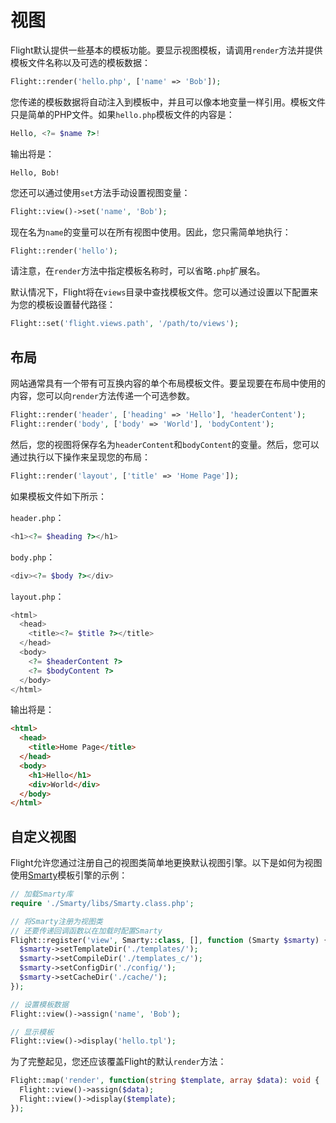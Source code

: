 # 视图

Flight默认提供一些基本的模板功能。要显示视图模板，请调用`render`方法并提供模板文件名称以及可选的模板数据：

```php
Flight::render('hello.php', ['name' => 'Bob']);
```

您传递的模板数据将自动注入到模板中，并且可以像本地变量一样引用。模板文件只是简单的PHP文件。如果`hello.php`模板文件的内容是：

```php
Hello, <?= $name ?>!
```

输出将是：

```
Hello, Bob!
```

您还可以通过使用`set`方法手动设置视图变量：

```php
Flight::view()->set('name', 'Bob');
```

现在名为`name`的变量可以在所有视图中使用。因此，您只需简单地执行：

```php
Flight::render('hello');
```

请注意，在`render`方法中指定模板名称时，可以省略`.php`扩展名。

默认情况下，Flight将在`views`目录中查找模板文件。您可以通过设置以下配置来为您的模板设置替代路径：

```php
Flight::set('flight.views.path', '/path/to/views');
```

## 布局

网站通常具有一个带有可互换内容的单个布局模板文件。要呈现要在布局中使用的内容，您可以向`render`方法传递一个可选参数。

```php
Flight::render('header', ['heading' => 'Hello'], 'headerContent');
Flight::render('body', ['body' => 'World'], 'bodyContent');
```

然后，您的视图将保存名为`headerContent`和`bodyContent`的变量。然后，您可以通过执行以下操作来呈现您的布局：

```php
Flight::render('layout', ['title' => 'Home Page']);
```

如果模板文件如下所示：

`header.php`：

```php
<h1><?= $heading ?></h1>
```

`body.php`：

```php
<div><?= $body ?></div>
```

`layout.php`：

```php
<html>
  <head>
    <title><?= $title ?></title>
  </head>
  <body>
    <?= $headerContent ?>
    <?= $bodyContent ?>
  </body>
</html>
```

输出将是：
```html
<html>
  <head>
    <title>Home Page</title>
  </head>
  <body>
    <h1>Hello</h1>
    <div>World</div>
  </body>
</html>
```

## 自定义视图

Flight允许您通过注册自己的视图类简单地更换默认视图引擎。以下是如何为视图使用[Smarty](http://www.smarty.net/)模板引擎的示例：

```php
// 加载Smarty库
require './Smarty/libs/Smarty.class.php';

// 将Smarty注册为视图类
// 还要传递回调函数以在加载时配置Smarty
Flight::register('view', Smarty::class, [], function (Smarty $smarty) {
  $smarty->setTemplateDir('./templates/');
  $smarty->setCompileDir('./templates_c/');
  $smarty->setConfigDir('./config/');
  $smarty->setCacheDir('./cache/');
});

// 设置模板数据
Flight::view()->assign('name', 'Bob');

// 显示模板
Flight::view()->display('hello.tpl');
```

为了完整起见，您还应该覆盖Flight的默认`render`方法：

```php
Flight::map('render', function(string $template, array $data): void {
  Flight::view()->assign($data);
  Flight::view()->display($template);
});
```